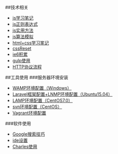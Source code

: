 ##技术相关
- [js学习笔记](./技术相关/js学习笔记)
- [js正则表达式](./技术相关/js正则表达式)
- [js实用方法](./技术相关/js方法积累/实用方法)
- [js算法模拟](./技术相关/js方法积累/算法模拟)
- [html+css学习笔记](./技术相关/html+css学习笔记)
- [cssReset](./技术相关/cssReset)
- [ie6积累](./技术相关/ie6积累)
- [gulp使用](./技术相关/gulp使用)
- [HTTP协议流程](./技术相关/HTTP协议流程)


##工具使用
###服务器环境安装
- [WAMP环境配置（Windows）](./工具使用/WAMP环境配置（Windows）)
- [Laravel框架配置+LNMP环境配置（Ubuntu15.04）](./工具使用/Laravel框架配置+LNMP环境配置（Ubuntu15.04）)
- [LAMP环境配置（CentOS7.0）](./工具使用/LAMP环境配置（CentOS7.0）)
- [svn环境配置（CentOS）](./工具使用/svn环境配置（CentOS）)
- [Vagrant环境配置](./工具使用/Vagrant环境配置)

###软件使用
- [Google搜索技巧](./工具使用/Google搜索技巧)
- [ide设置](./工具使用/ide设置)
- [Charles使用](./工具使用/Charles使用)
